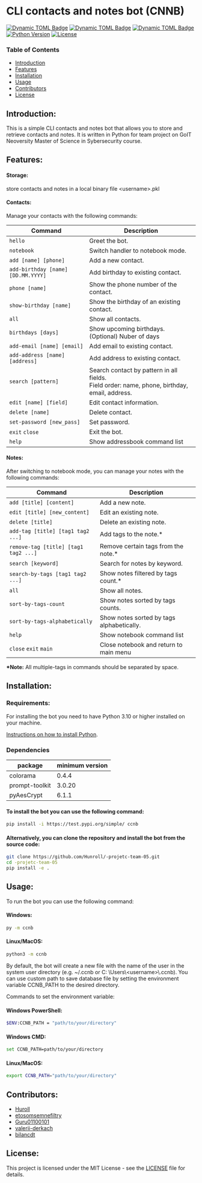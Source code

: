 # CLI contacts and notes bot (CNNB)

[![Dynamic TOML Badge](https://img.shields.io/badge/dynamic/toml?url=https%3A%2F%2Fraw.githubusercontent.com%2FHunroll%2F-projetc-team-05%2Fmain%2Fpyproject.toml&query=%24.title&style=plastic&label=name)](#cli-contacts-and-notes-bot-cnnb)
[![Dynamic TOML Badge](https://img.shields.io/badge/dynamic/toml?url=https%3A%2F%2Fraw.githubusercontent.com%2FHunroll%2F-projetc-team-05%2Fmain%2Fpyproject.toml&query=%24.project.name&style=plastic&logo=https%3A%2F%2Ftest.pypi.org%2Fstatic%2Fimages%2Flogo-small.8998e9d1.svg&label=short-name&labelColor=lightgray&color=darkblue)](#usage)
[![Dynamic TOML Badge](https://img.shields.io/badge/dynamic/toml?url=https%3A%2F%2Fraw.githubusercontent.com%2FHunroll%2F-projetc-team-05%2Fmain%2Fpyproject.toml&query=%24.project.version&style=plastic&label=pypi&color=green)](https://test.pypi.org/project/ccnb/)
[![Python Version](https://img.shields.io/badge/python-3.10%2B-orange?labelColor=blue&style=plastic)](https://www.python.org/downloads/)
[![License](https://img.shields.io/badge/license-MIT-blue?style=plastic)](LICENSE)

### Table of Contents
- [Introduction](#introduction)
- [Features](#features)
- [Installation](#installation)
- [Usage](#usage)
- [Contributors](#contributors)
- [License](#license)

## Introduction:

This is a simple CLI contacts and notes bot that allows you to store and retrieve contacts and notes. It is written in Python for team project on GoIT Neoversity Master of Science in Sybersecurity course.

## Features:

#### Storage:
store contacts and notes in a local binary file \<username>.pkl

#### Contacts:

Manage your contacts with the following commands:

| Command                            | Description                                                                                       |
|------------------------------------|---------------------------------------------------------------------------------------------------|
| `hello`                            | Greet the bot.                                                                                    |
| `notebook`                         | Switch handler to notebook mode.                                                                  |
| `add [name] [phone]`               | Add a new contact.                                                                                |
| `add-birthday [name] [DD.MM.YYYY]` | Add birthday to existing contact.                                                                 |
| `phone [name]`                     | Show the phone number of the contact.                                                             |
| `show-birthday [name]`             | Show the birthday of an existing contact.                                                         |
| `all`                              | Show all contacts.                                                                                |
| `birthdays [days]`                 | Show upcoming birthdays. (Optional) Nuber of days                                                 |
| `add-email [name] [email]`         | Add email to existing contact.                                                                    |
| `add-address [name] [address]`     | Add address to existing contact.                                                                  |
| `search [pattern]`                 | Search contact by pattern in all fields. <br/>Field order: name, phone, birthday, email, address. |
| `edit [name] [field]`              | Edit contact information.                                                                         |
| `delete [name]`                    | Delete contact.                                                                                   |
| `set-password [new_pass]`          | Set password.                                                                                     |
| `exit` `close`                     | Exit the bot.                                                                                     |
| `help`                             | Show addressbook command list                                                                     |

#### Notes:

After switching to notebook mode, you can manage your notes with the following commands:

| Command                              | Description                               |
|--------------------------------------|-------------------------------------------|
| `add [title] [content]`              | Add a new note.                           |
| `edit [title] [new_content]`         | Edit an existing note.                    |
| `delete [title]`                     | Delete an existing note.                  |
| `add-tag [title] [tag1 tag2 ...]`    | Add tags to the note.*                    |
| `remove-tag [title] [tag1 tag2 ...]` | Remove certain tags from the note.*       |
| `search [keyword]`                   | Search for notes by keyword.              |
| `search-by-tags [tag1 tag2 ...]`     | Show notes filtered by tags count.*       |
| `all`                                | Show all notes.                           |
| `sort-by-tags-count`                 | Show notes sorted by tags counts.         |
| `sort-by-tags-alphabetically`        | Show notes sorted by tags alphabetically. |
| `help`                               | Show notebook command list                |
| `close` `exit` `main`                | Close notebook and return to main menu    |

**\*Note:** All multiple-tags in commands should be separated by space.

## Installation:

### Requirements:

For installing the bot you need to have Python 3.10 or higher installed on your machine.

[Instructions on how to install Python](https://www.python.org/downloads/).

### Dependencies

| package        | minimum version |
|----------------|-----------------|
| colorama       | 0.4.4           |
| prompt-toolkit | 3.0.20          |
| pyAesCrypt     | 6.1.1           |

#### To install the bot you can use the following command:

```bash
pip install -i https://test.pypi.org/simple/ ccnb
```

#### Alternatively, you can clone the repository and install the bot from the source code:

```bash
git clone https://github.com/Hunroll/-projetc-team-05.git
cd -projetc-team-05
pip install -e .
```

## Usage:

To run the bot you can use the following command:

#### Windows:

```bash windows
py -m ccnb
```

#### Linux/MacOS:

```bash linux
python3 -m ccnb 
```

By default, the bot will create a new file with the name of the user in the system user directory (e.g. ~/.ccnb or C:
\Users\\\<username>\\.ccnb).
You can use custom path to save database file by setting the environment variable CCNB_PATH to the desired directory.

Commands to set the environment variable:

#### Windows PowerShell:

```bash powershell
$ENV:CCNB_PATH = "path/to/your/directory"
```

#### Windows CMD:

```bash windows cmd
set CCNB_PATH=path/to/your/directory
```

#### Linux/MacOS:

```bash linux
export CCNB_PATH="path/to/your/directory"
```

## Contributors:
- [Huroll](https://github.com/Hunroll)
- [etosomsemnefiltry](https://github.com/etosomsemnefiltry)
- [Guru01100101](https://github.com/Guru01100101)
- [valerii-derkach](https://github.com/valerii-derkach)
- [bilancdt](https://github.com/bilancdt)

## License:
This project is licensed under the MIT License - see the [LICENSE](LICENSE) file for details.
